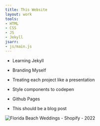 ```yaml
---
title: This Website
layout: work
tools:
- HTML
- CSS
- JS
- Jekyll
jsarr:
- js/main.js
---
```


- Learning Jekyll
- Branding Myself
- Treating each project like a presentation
- Style components to codepen
- Github Pages

- This should be a blog post

![Florida Beach Weddings - Shopify - 2022](/assets/img/florida-beach-weddings.png)